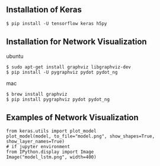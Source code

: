## Installation of Keras

```
$ pip install -U tensorflow keras h5py
```

## Installation for Network Visualization

ubuntu

```
$ sudo apt-get install graphviz libgraphviz-dev
$ pip install -U pygraphviz pydot pydot_ng
```

mac

```
$ brew install graphviz
$ pip install pygraphviz pydot pydot_ng
```

## Examples of Network Visualization

```
from keras.utils import plot_model
plot_model(model, to_file="model.png", show_shapes=True, show_layer_names=True)
# if jupyter environment
from IPython.display import Image
Image("model_lstm.png", width=400)
```
